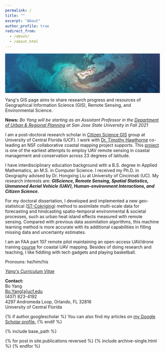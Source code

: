 ```yaml
---
permalink: /
title: ""
excerpt: "About"
author_profile: true
redirect_from: 
  - /about/
  - /about.html
---
```

 <img align="center"  src="/images/DJI_0894.JPG">
 
Yang's GIS page aims to share research progress and resources of Geographical Information Science (GIS), Remote Sensing, and Environmental Science. 

**News:** *Bo Yang will be starting as an Assistant Professor in the [Department of Urban & Regional Planning](https://www.sjsu.edu/urbanplanning/) at San Jose State University in Fall 2021*

I am a post-doctoral research scholar in [Citizen Science GIS](https://www.citizensciencegis.org/) group at University of Central Florida (UCF). I work with [Dr. Timothy Hawthorne](https://sciences.ucf.edu/sociology/person/timothy-hawthorne/) co-leading an NSF collaborative coastal mapping project supports. This [project](https://gis-yang.github.io//Projects/) is one of the earliest attempts to employ UAV remote sensing in coastal management and conservation across 23 degrees of latitude. 

I have interdisciplinary education background with a B.S. degree in Applied Mathematics, an M.S. in Computer Science. I received my Ph.D. in Geography advised by Dr. Hongxing Liu at University of Cincinnati (UC). My research interests are: **_GIScience, Remote Sensing, Spatial Statistics, Unmanned Aerial Vehicle (UAV), Human-environment Interactions, and Citizen Science_**. 

For my doctoral dissertation, I developed and implemented a new geo-statistical ([ST-Cokriging](https://doi.org/10.1016/j.rse.2020.112190)) method to assimilate multi-scale data for forecasting and hindcasting spatio-temporal environmental & societal processes, such as urban heat island effects measured with remote sensing. Compared with previous data assimilation algorithms, this machine learning method is more accurate with its additional capabilities in filling missing data and uncertainty estimates. 

I am an FAA part 107 remote pilot maintaining an open-access UAV/drone training [course](https://gis-yang.github.io/DroneMapping/) for coastal UAV mapping. Besides of doing research and teaching, I like fiddling with tech gadgets and playing basketball. 

Pronouns: he/him/his 

[*Yang's Curriculum Vitae*](https://docs.google.com/document/d/1nT3W5MqYg02pN3GBTEk82azSgIICLYM18z3yoXPlEDU/edit?usp=sharing)



**Contact:**\
Bo Yang\
[Bo.Yang[a]ucf.edu](Bo.Yang@ucf.edu) \
(407) 823-4192\
4297 Andromeda Loop, Orlando, FL 32816\
University of Central Florida


{% if author.googlescholar %}
  You can also find my articles on <u><a href="{{author.googlescholar}}">my Google Scholar profile</a>.</u>
{% endif %}

{% include base_path %}

{% for post in site.publications reversed %}
  {% include archive-single.html %}
{% endfor %}

